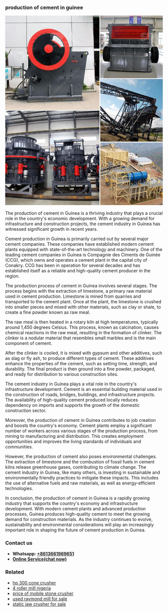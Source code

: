 <h3>production of cement in guinee</h3><img src='1703042343.jpg' alt=''><p>The production of cement in Guinea is a thriving industry that plays a crucial role in the country's economic development. With a growing demand for infrastructure and construction projects, the cement industry in Guinea has witnessed significant growth in recent years.</p><p>Cement production in Guinea is primarily carried out by several major cement companies. These companies have established modern cement plants equipped with state-of-the-art technology and machinery. One of the leading cement companies in Guinea is Compagnie des Ciments de Guinée (CCG), which owns and operates a cement plant in the capital city of Conakry. CCG has been in operation for several decades and has established itself as a reliable and high-quality cement producer in the region.</p><p>The production process of cement in Guinea involves several stages. The process begins with the extraction of limestone, a primary raw material used in cement production. Limestone is mined from quarries and transported to the cement plant. Once at the plant, the limestone is crushed into smaller pieces and mixed with other materials, such as clay or shale, to create a fine powder known as raw meal.</p><p>The raw meal is then heated in a rotary kiln at high temperatures, typically around 1,450 degrees Celsius. This process, known as calcination, causes chemical reactions in the raw meal, resulting in the formation of clinker. The clinker is a nodular material that resembles small marbles and is the main component of cement.</p><p>After the clinker is cooled, it is mixed with gypsum and other additives, such as slag or fly ash, to produce different types of cement. These additives enhance the properties of the cement, such as setting time, strength, and durability. The final product is then ground into a fine powder, packaged, and ready for distribution to various construction sites.</p><p>The cement industry in Guinea plays a vital role in the country's infrastructure development. Cement is an essential building material used in the construction of roads, bridges, buildings, and infrastructure projects. The availability of high-quality cement produced locally reduces dependency on imports and supports the growth of the domestic construction sector.</p><p>Moreover, the production of cement in Guinea contributes to job creation and boosts the country's economy. Cement plants employ a significant number of workers across various stages of the production process, from mining to manufacturing and distribution. This creates employment opportunities and improves the living standards of individuals and communities.</p><p>However, the production of cement also poses environmental challenges. The extraction of limestone and the combustion of fossil fuels in cement kilns release greenhouse gases, contributing to climate change. The cement industry in Guinea, like many others, is investing in sustainable and environmentally friendly practices to mitigate these impacts. This includes the use of alternative fuels and raw materials, as well as energy-efficient technologies.</p><p>In conclusion, the production of cement in Guinea is a rapidly growing industry that supports the country's economy and infrastructure development. With modern cement plants and advanced production processes, Guinea produces high-quality cement to meet the growing demand for construction materials. As the industry continues to evolve, sustainability and environmental considerations will play an increasingly important role in shaping the future of cement production in Guinea.</p><h3>Contact us</h3><ul><li><strong>Whatsapp:&nbsp;<a href="https://wa.me/8613661969651">+8613661969651</a></strong></li><li><a href="https://swt.shibang-china.com/?git&amp;zhl&amp;production of cement in guinee"><strong>Online Service(chat now)</strong></a></li></ul><h3>Related</h3><ul><li><a href='hp 300 cone crusher.md'>hp 300 cone crusher</a></li><li><a href='4 roller mill nigeria.md'>4 roller mill nigeria</a></li><li><a href='price of mobile stone crusher.md'>price of mobile stone crusher</a></li><li><a href='used raymond mill for sale.md'>used raymond mill for sale</a></li><li><a href='static jaw crusher for sale.md'>static jaw crusher for sale</a></li></ul>